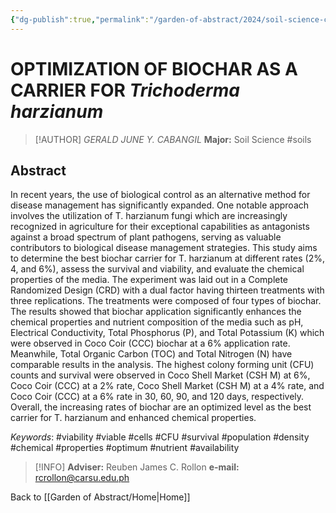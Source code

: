 ```yaml
---
{"dg-publish":true,"permalink":"/garden-of-abstract/2024/soil-science-cabangil/","created":"2024-05-23T17:27:04.420+08:00"}
---
```


# OPTIMIZATION OF BIOCHAR AS A CARRIER FOR ***Trichoderma harzianum***
> [!AUTHOR] *GERALD JUNE Y. CABANGIL*
> **Major:** Soil Science #soils 
## Abstract
In recent years, the use of biological control as an alternative method for disease management has significantly expanded. One notable approach involves the utilization of T. harzianum fungi which are increasingly recognized in agriculture for their exceptional capabilities as antagonists against a broad spectrum of plant pathogens, serving as valuable contributors to biological disease management strategies. This study aims to determine the best biochar carrier for T. harzianum at different rates (2%, 4, and 6%), assess the survival and viability, and evaluate the chemical properties of the media. The experiment was laid out in a Complete Randomized Design (CRD) with a dual factor having thirteen treatments with three replications. The treatments were composed of four types of biochar. The results showed that biochar application significantly enhances the chemical properties and nutrient composition of the media such as pH, Electrical Conductivity, Total Phosphorus (P), and Total Potassium (K) which were observed in Coco Coir (CCC) biochar at a 6% application rate. Meanwhile, Total Organic Carbon (TOC) and Total Nitrogen (N) have comparable results in the analysis. The highest colony forming unit (CFU) counts and survival were observed in Coco Shell Market (CSH M) at 6%, Coco Coir (CCC) at a 2% rate, Coco Shell Market (CSH M) at a 4% rate, and Coco Coir (CCC) at a 6% rate in 30, 60, 90, and 120 days, respectively. Overall, the increasing rates of biochar are an optimized level as the best carrier for T. harzianum and enhanced chemical properties.

*Keywords*: #viability #viable #cells #CFU #survival #population #density #chemical #properties #optimum #nutrient #availability

> [!INFO] **Adviser:** Reuben James C. Rollon
> **e-mail:** rcrollon@carsu.edu.ph

Back to [[Garden of Abstract/Home\|Home]]